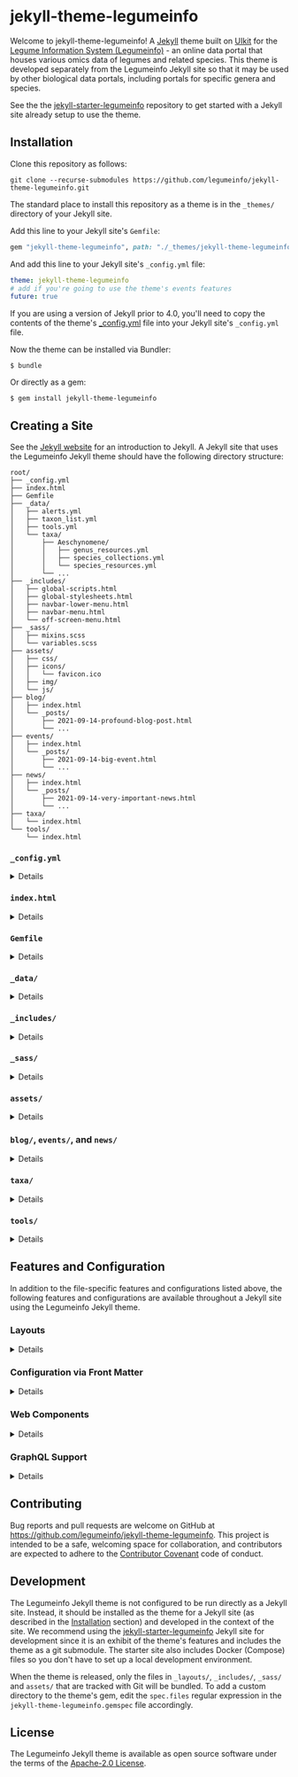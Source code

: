 # jekyll-theme-legumeinfo

Welcome to jekyll-theme-legumeinfo!
A [Jekyll](https://jekyllrb.com/) theme built on [UIkit](https://getuikit.com/) for the [Legume Information System (Legumeinfo)](https://legumeinfo.org/) - an online data portal that houses various omics data of legumes and related species.
This theme is developed separately from the Legumeinfo Jekyll site so that it may be used by other biological data portals, including portals for specific genera and species.

See the the [jekyll-starter-legumeinfo](https://github.com/legumeinfo/jekyll-starter-legumeinfo) repository to get started with a Jekyll site already setup to use the theme.


## Installation

Clone this repository as follows:

    git clone --recurse-submodules https://github.com/legumeinfo/jekyll-theme-legumeinfo.git

The standard place to install this repository as a theme is in the `_themes/` directory of your Jekyll site.

Add this line to your Jekyll site's `Gemfile`:

```ruby
gem "jekyll-theme-legumeinfo", path: "./_themes/jekyll-theme-legumeinfo"
```

And add this line to your Jekyll site's `_config.yml` file:

```yaml
theme: jekyll-theme-legumeinfo
# add if you're going to use the theme's events features
future: true
```

If you are using a version of Jekyll prior to 4.0, you'll need to copy the contents of the theme's [_config.yml](https://github.com/legumeinfo/jekyll-theme-legumeinfo/blob/main/_config.yml) file into your Jekyll site's `_config.yml` file.

Now the theme can be installed via Bundler:

    $ bundle

Or directly as a gem:

    $ gem install jekyll-theme-legumeinfo


## Creating a Site

See the [Jekyll website](https://jekyllrb.com/) for an introduction to Jekyll.
A Jekyll site that uses the Legumeinfo Jekyll theme should have the following directory structure:

```
root/
├── _config.yml
├── index.html
├── Gemfile
├── _data/
│   ├── alerts.yml
│   ├── taxon_list.yml
│   ├── tools.yml
│   └── taxa/
│       ├── Aeschynomene/
│       │   ├── genus_resources.yml
│       │   ├── species_collections.yml
│       │   └── species_resources.yml
│       └── ...
├── _includes/
│   ├── global-scripts.html
│   ├── global-stylesheets.html
│   ├── navbar-lower-menu.html
│   ├── navbar-menu.html
│   └── off-screen-menu.html
├── _sass/
│   ├── mixins.scss
│   └── variables.scss
├── assets/
│   ├── css/
│   ├── icons/
│   │   └── favicon.ico
│   ├── img/
│   └── js/
├── blog/
│   ├── index.html
│   └── _posts/
│       ├── 2021-09-14-profound-blog-post.html
│       └── ...
├── events/
│   ├── index.html
│   └── _posts/
│       ├── 2021-09-14-big-event.html
│       └── ...
├── news/
│   ├── index.html
│   └── _posts/
│       ├── 2021-09-14-very-important-news.html
│       └── ...
├── taxa/
│   └── index.html
└── tools/
    └── index.html
```


### `_config.yml`
<details>

The `_config.yml` file should be auto-generated when you create your Jekyll site.
This file contains configuration information used by both a Jekyll site and its theme.
The Legumeinfo Jekyll theme supports the following entries:

* `title`: String (the title used for all pages and shown in the site navbar)
* `subtitle` (optional): String (the subtitle shown in the site navbar)
* `logo` (optional): String (the URL to the site's logo image)
* `email` (optional): String (how users may contact the maintainers of the site)
* `description`: String (the description used in the site meta)
* `baseurl`: String (the subpath of your site, e.g. /blog)
* `url`: String (the base hostname & protocol for your site, e.g. http://example.com)
* `google_analytics_id` (optional): String (unique Google Analytics ID for the site)
* `card_item_limit` (default=`3`): Integer (maximum number of items to display in each card for which no individual limit is specified)
* `blog_card_item_limit` (default=`card_item_limit`): Integer (maximum number of items to display in the Blog card)
* `news_card_item_limit` (default=`card_item_limit`): Integer (maximum number of items to display in the News card)
* `events_card_item_limit` (default=`card_item_limit`): Integer (maximum number of items to display in the Events card)
* `twitter_card_item_limit` (default=`card_item_limit`): Integer (maximum number of items to display in the Twitter card)
* `twitter_username` (optional): String (the site's Twitter handle for social media links)
* `github_username` (optional): String (the site's GitHub handle for social media links)
* `newsletter` (optional): String (the URL where users can sign up for your site's newsletter)
* `style` (optional):
    * `invert_navbar_text`: Boolean (whether or not to invert the navbar text color)
* `web_components_version` (default=`1.0.0`): String (the version of the Legumeinfo Web Components JavaScript library to use; see the [Web Components](#web-components) section for details)
* `graphql_uri` (default=`https://graphql.lis.ncgr.org/`): String (the URI of the GraphQL Server the theme should load data from; see the [GraphQL Support](#graphql-support) section for details)

As described in the [Installation](#installation) section, you'll need to add the Legumeinfo Jekyll theme in your `_config.yml` file.
And you'll need to add `future: true` if you want to use the theme's events features.
See the [`blog/`, `events/`, and `news/`](#blog-events-and-news) section for details.
</details>


### `index.html`
<details>

`index.html` is the home page for the site.
It should contain the [YAML front matter](#configuration-via-front-matter) variables `title` and `layout`.
For example:

```yaml
---
title: Home
layout: home
---
```

The `layout` variable should always specify the `home` layout for the home page.
See the [Configuration via Front Matter](#configuration-via-front-matter) section for details on how to enable the tools menu and the blog, news, events, and Twitter cards.
</details>


### `Gemfile`
<details>

The `Gemfile` should be auto-generated when you create your Jekyll site.
As described in the [Installation](#installation) section, you'll need to add the Legumeinfo Jekyll theme as a dependency in your `Gemfile`.
</details>


### `_data/`
<details>

The `_data/` directory is used by Jekyll to load static data that is not accommodated by its blog support.
The Legumeinfo Jekyll theme expects three files to be in this directory: `alerts.yml`, `taxon_list.yml` (and accompanying `taxa/` subdirectory), and `tools.yml`.


#### `alerts.yml`

This file contains a list of alerts to be shown on top of the navbar on every page in the site. If the list is not empty, a bell icon will be added to the far right side of the navbar that can be used to toggle the element containing the alerts. Each alert in the list should adhere to the following schema pattern:

```yml
---
-
  type: "primary"|"success"|"warning"|"danger"
  message: "<b>Welcome to the legumeinfo Jekyll starter site!</b> The site's code can be found on <a href='https://github.com/legumeinfo/jekyll-starter-legumeinfo' target='_blank'>GitHub</a>. Click the bell (<span uk-icon='bell'></span>) in the navigation bar to toggle this alert."
```


#### `taxon_list.yml` and `taxa/`

The `taxon_list.yml` file contains a list of taxa (genera) that the data portal provides omics data for.
When the Jekyll site is built, the Legumeinfo Jekyll theme geneartes a page in the `_site/taxa/` directory for each genus in the list using the [jekyll-datapage-generator plugin](https://github.com/avillafiorita/jekyll-datapage_gen) and the [`taxon` layout](#layouts).
The `taxon_list.yml` file should adhere to the following schema pattern:

```yml
---
-
  genus: Arachis
  description: "(peanut: domesticated and wild)"
  category: main
-
  genus: Cajanus
  description: "(pigeonpea)"
  category: main
-
  description: "(jointvetch; model for nodule evolution)"
  genus: Aeschynomene
  category: special
-
  description: "(potato bean: potential tuberous crop)"
  genus: Apios
  category: special
```
Each `category` variable should have the value `main` or `special`.
These categories are used to determine the groupings of the genera in the taxa menu.

The `taxa/` directory should contain a subdirectory for each genus in the `taxon_list.yml` file.
Each subidrectory should contain three files: `genus_resources.yml`, `species_collections.yml`, and `species_resources.yml`.
These files should adhere to the following schema patterns:

##### `genus_resources.yml`

```yml
---
commonName: jointvetch
description: Aeschynomene is a genus of flowering plants in the family Fabaceae, and
  was recently assigned to the informal monophyletic Dalbergia clade of the Dalbergieae.
  They are known commonly as jointvetches. These legumes are most common in warm regions
  and many species are aquatic. The genus as currently circumscribed is paraphyletic
  and it has been suggested that the subgenus Ochopodium be elevated to a new genus
  within the Dalbergieae, though other changes will also be required to render the
  genus monophyletic.
genus: Aeschynomene
resources:
- name: AeschynomeneMine
- URL: https://mines.legumeinfo.org/aeschynomenemine/begin.do
- description: InterMine for Aeschynomene species
species:
- evenia
taxid: 48134
```

##### `species_collections.yml`

```yml
---
species:
- name: evenia
  genomes:
    - collection: CIAT22838.gnm1.XF73
      synopsis: "Aeschynomene evenia isolate CIAT22838, whole genome shotgun sequencing project."
  annotations:
    - collection: CIAT22838.gnm1.ann1.ZM3R
      synopsis: "Aeschynomene evenia isolate CIAT22838, whole genome shotgun sequencing project."
```

##### `species_resources.yml`

```yml
---
species:
- abbrev: aesev
  commonName: shrubby jointvetch
  description: The legume genus Aeschynomene L. includes approximately 150 tropical
    and subtropical species, part of them having a semi-aquatic lifestyle. Some hydrophytic
    Aeschynomene species display unusual symbiotic features such as stem nodulation
    and the presence of a Nod factor-independent infection process with some Bradyrhizobium
    strains. To decipher the mechanisms of this original symbiotic process, Aeschynomene
    evenia has emerged as a new model legume because of its advantageous genetic and
    developmental characteristics for molecular genetics. A. evenia (2n=20, 400 Mb/1C)
    is an autogamous diploid species that is annual or short-lived perennial, consisting
    of various genotypes.
  genus: Aeschynomene
  species: evenia
  strains:
  - accession: CIAT22838
    description: The sequenced A. evenia genotype is an inbred line produced by IRD
      from the accession CIAT22838 originating from Malawi. 94% of the 400 Mb genome
      was assembled, 80% anchored to the 10 A. evenia chromosomes and 32,667 protein-coding
      genes predicted, providing a platform for comparative genomics and analysis
      of the nitrogen-fixing symbiosis in legumes.
    identifier: CIAT22838
    name: CIAT22838
    origin: Malawi
    resources: []
  taxid: 561484
```

Note that the species aren't automatically listed anywhere by the theme.
We recommend overriding the navbar files to add links to a species page that lists the species.
See the [jekyll-starter-legumeinfo](https://github.com/legumeinfo/jekyll-starter-legumeinfo) repository for examples of overriding these files and iterating the species in a page.


#### `tools.yml`

This file contains a list of web-based tools that are provided by the data portal and links to them.
The list should adhere to the following schema:

```yml
---
- category: Browse and Search
  name: Gene Families
  description: Description
  url: "#"
- category: Browse and Search
  name: Genome Context Viewer
  description: Browser for dynamically discovering and viewing genomic synteny across
    selected species.
  url: "#"
- category: Search sequences and features against sequence databases
  name: BLAST Sequence Search
  description: Description
  url: "#"
```

These tools can optionally be listed in a vertical menu on the left side of any page in the site.
See the [Configuration via Front Matter](#configuration-via-front-matter) section for details.
The tools can also be listed on a dedicated tools page; see the [`tools/`](#tools) section for details.
</details>


### `_includes/`
<details>

Jekyll allows the contents of files stored in a site's `_includes/` directory to be included within a page.
The Legumeinfo Jekyll theme uses these files to create custom layouts.
A Jekyll site using the Legumeinfo Jekyll theme can include these files from the theme or override them by adding files with the same name to the site's `_includes/` directory.
The following `_includes/` files are defined by the Legumeinfo Jekyll theme and are intended to be used or overridden.

#### `card.html`

The `card.html` file encapsulates the [UIkit boilerplate](https://getuikit.com/docs/card) used by the blog, news, events, and Twitter cards.
See the [Configuration via Front Matter](#configuration-via-front-matter) section for details about these cards.
This file can be overridden to customize the appearance of the cards, or it can be used to add a card not provided by the theme.

When using the `card.html` file, the `title`, `content`, and `footer` parameters must be provided.
For example, the blog card uses the `card.html` file as follows:
```liquid
{% capture content %}
  <div class="uk-card-body">
    <ul class="uk-list uk-list-disc">
      {% assign blogLimit = site.card_item_limit %}
      {% if site.blog_card_item_limit %}
        {% assign blogLimit = site.blog_card_item_limit %}
      {% endif %}
      {% for post in site.categories.blog limit:blogLimit %}
      <li><b>{{ post.date | date_to_string }}:</b> <a href="{{ post.url }}">{{ post.title }}</a></li>
      {% endfor %}
    </ul>
  </div>
{% endcapture %}

{% capture footer %}
    <a href="{{ "/blog" | relative_url }}" class="uk-button uk-button-text">More Blog Posts</a>
{% endcapture %}

{% include card.html title='BLOG POSTS' content=content footer=footer %}
```

#### `global-scripts.html` and `global-stylesheets.html`

These files should contain `<script>` and `<link>` tags, respectively, to be included on every page in the Jekyll site.

#### `navbar-lower-menu.html`

This file contains the navigation bar menu that appears below the main navigation bar seen on every page.
It is recommended that this menu is given a [responsive width](https://getuikit.com/docs/width#responsive-width) so it can be replaced with a more compact menu on smaller screens.

#### `navbar-menu.html`

This file contains the navigation bar menu seen on every page.
It is recommended that this menu is given a [responsive width](https://getuikit.com/docs/width#responsive-width) so it can be replaced with a more compact menu on smaller screens.
If using an off-screen menu (described below), it is recommend that the off-screen menu's toggle component is placed here.

#### `off-screen-menu.html`

This file contains a vertical menu that appears in an off-screen side-bar that's including on every page.
The off-screen side-bar has unique div ID `#off-screen-menu` and can be toggled using UIkit's [toggle component](https://getuikit.com/docs/toggle).
For example:

```html
<button uk-toggle="target: #off-screen-menu" type="button"></button>
```

See the [jekyll-starter-legumeinfo](https://github.com/legumeinfo/jekyll-starter-legumeinfo) repository for examples of overriding these files.
</details>


### `_sass/`
<details>

The Legumeinfo Jekyll theme uses the [UIkit CSS framework](https://getuikit.com/).
Specifically, the Legumeinfo Jekyll theme customizes UIkit by defining its own [UIkit theme](https://getuikit.com/docs/sass#create-a-uikit-theme).
Users of the Legumeinfo Jekyll theme can override this UIkit theme and/or further customize UIkit using the `variables.scss` and `mixins.scss` [Sass](https://sass-lang.com/documentation/) files.
Note that Jekyll does not support liquid syntax in files located in the `_sass/` directory.

#### `variables.scss`

Much of UIkit can be customized by overriding its [Sass variables](https://sass-lang.com/documentation/variables/).
See [`variables.scss`](https://github.com/uikit/uikit/blob/develop/src/scss/variables.scss) in the UIkit source code for a complete list of variables.
The Jekyll Legumeinfo theme allows users to override these variables via the `variables.scss` file.
The following variables are overridden by the Jekyll Legumeinfo theme and may be of interest to sites that want to stylistically differentiate themselves from Legumeinfo:

```scss
$global-link-color: #0071B3;
$global-link-hover-color: #018fe2;

$global-primary-background: #87a96b;

$global-font-size: 15px;
$global-2xlarge-font-size: 38px;
$global-xlarge-font-size: 30px;
$global-large-font-size: 24px;
$global-medium-font-size: 20px;
$global-small-font-size: 14px;

$global-font-family: ProximaNova, -apple-system, BlinkMacSystemFont, "Segoe UI", Roboto, "Helvetica Neue", Arial, sans-serif;
```

#### `mixins.scss`

To avoid overhead selectors, UIkit supports overriding/extending the styling of specific selectors by using [Sass mixins](https://sass-lang.com/documentation/at-rules/mixin/), which UIkit calls "[hooks](https://getuikit.com/docs/sass#use-hooks)".
See [`mixins.scss`](https://github.com/uikit/uikit/blob/develop/src/scss/mixins.scss) in the UIkit source code for a complete list of mixin hooks.
The Jekyll Legumeinfo theme allows users to define their own mixin hooks via the `mixins.scss` file.
For instance, the following hooks update the [nav](https://getuikit.com/docs/nav) element's link colors to match the global link colors:

```scss
@mixin hook-nav-default-item() {
    color: $global-link-color;
}
@mixin hook-nav-default-item-hover() {
    color: $global-link-hover-color;
}
```
</details>


### `assets/`
<details>

The `assets/` directory holds static asset files (e.g. stylesheets, icons, images, etc) that may be used throughout a Jekyll site.

#### `css/`

The Legumeinfo Jekyll theme uses the [UIkit CSS framework](https://getuikit.com/).
As such, all contents of the framework are available in the pages you define in your site.
You may add additional styling by saving custom styles in Cascading Style Sheet (`.css`) files in the `assets/css/` directory and importing the files in the pages you want to use them in:

```liquid
<link rel="stylesheet" href="{{ "assets/css/custom.css" | relative_url }}" type="text/css" />
```
A site can be configured to include these files in every page by overriding the `_includes/global-stylesheets.html` file.
See the [`_includes/`](#_includes) section for details.

#### `icons/`

The `icons/` directory is intended to hold any icons you may want to use in your site.
However, there are certain icons the Legumeinfo Jekyll theme will specifically look for in this directory.
Specifically, the theme will attempt to load a `favicon.ico` file and all icon files named `apple-touch-icon-<size>.png` or `favicon-<size>.png`, where `<size>` indicates the dimensions in pixels (e.g. `favicon-192x192.png`).

#### `img/`

The `img/` directory is intended to hold images that you want to use in your Jekyll site.
To do so, simply place image files in the `assets/img/` directory and include them in the pages you want to use them in.
For example:

```liquid
<img src="{{ "assets/img/lupine.jpg" | relative_url }}" />
```

#### `js/`

Although Jekyll is a static site generator, dynamic behavior can be added via JavaScript.
The `js/` directory is intended to hold JavaScript (`.js`) files that you may want to include in your Jekyll site to enable such dynamic behavior.
To include custom JavaScript in your site, put your scripts in the `assets/js/` directory and include them in the pages you want to use them in.
For example:

```liquid
<script src="{{ "assets/js/my-webcomponent.js" | relative_url }}"></script>
```
A site can be configured to include these files in every page by overriding the `_includes/global-scripts.html` file.
See the [`_includes/`](#_includes) section for details.
</details>

### `blog/`, `events/`, and `news/`
<details>

Jekyll is "blog aware," meaning it has built in support for blog-esque content.
The Legumeinfo Jekyll theme uses this support for a blog, events, and news.
To create a blog post, an event, or a news item, add an HTML file to the `blog/_posts/`, `events/_posts/`, or `news/_posts/` directory, respectively.
The filename should contain an [ISO formatted date](https://en.wikipedia.org/wiki/ISO_8601#Dates) and a title, such as `news/_posts/2021-02-24-sensational-news.html`.
The files must contain the [YAML front matter](#configuration-via-front-matter) variables `layout`, `title`, `author`, and `summary`.
Additionally, blog and news front matter should contain an `author` variable, and event front matter can contain an `end_date` variable if it's a multi-day event.
For example, `blog/_posts/2021-09-14-profound-blog-post.html` may have the front matter:

```yaml
---
layout:     blog-post
title:      Sensational Event!
end_date:   2022-02-25
summary:    This event is sensational! Probably because it's so long...
---
```

`events/_posts/2021-09-14-big-event.html` may have the front matter:

```yaml
---
layout:     event
title:      Sensational Event!
end_date:   2022-02-25
summary:    This event is sensational! Probably because it's so long...
---
```

And `news/_posts/2021-09-14-very-important-news.html` may have the front matter:

```yaml
---
layout:     news-item
title:      Sensational News!
author:     Alan Cleary
summary:    This news is sensational! Everyone will talk about it... but it changes nothing.
---
```

Note that the blog post's `layout` variable has the value `blog-post`.
This defines a layout provided by the Legumeinfo Jekyll theme for blog posts, thus all blog posts should specify the `blog-post` layout.
Similarly, the event's `layout` variable has the value `event` and the news item's `layout` variable has the value `news-item`.
All events and news items should specify these layouts as well; see the [layouts](#layouts) section for details..

The most recent blog posts, events, and news items can be listed in cards on the right side of any page in a Jekyll site using the Legumeinfo Jekyll theme.
These cards contain links to `blog/index.html`, `events/index.html`, and `news/index.html`, respectively.
It is left to users of the theme to implement these pages, although default layouts are provided by the Legumeinfo Jekyll theme; see the [layouts](#layouts) section for details.
See the [Configuration via Front Matter](#configuration-via-front-matter) section for details on how to enable the cards and see the [jekyll-starter-legumeinfo](https://github.com/legumeinfo/jekyll-starter-legumeinfo) repository for example implementations of the pages the cards link to.

**[By default](https://jekyllrb.com/docs/upgrading/2-to-3/#future-posts) Jekyll doesn't generate static pages for posts whose date is after the date the site was built.
The Legumeinfo Jekyll theme requires this functionality because events (i.e. Jekyll blog posts) of interest are those that haven't happened yet, i.e. future events.
The theme cannot enable this for a site so the site must enable it by adding the following to its** `_config.yml` **file:**

```yaml
future: true
```
Alternatively, the `--future` command line option can be used when building the site.
</details>

### `taxa/`
<details>

The Legumeinfo Jekyll theme generates a page for each taxon (genus) when the Jekyll site is built; see **`taxon_list.yml` and `taxa/`** in the [`_data/`](#_data) section for details.
These pages are placed in the `_site/taxa/` directory, which corresponds to the `taxa/` directory in the site's source code.
It is left to users of the theme to implement the `taxa/index.html` page.
See the [jekyll-starter-legumeinfo](https://github.com/legumeinfo/jekyll-starter-legumeinfo) repository for an example implementations of this page.
</details>

### `tools/`
<details>

The Legumeinfo Jekyll theme supports a list of web-based tools that are provided by a site; see **`tools.yml`** in the [`_data/`](#_data) section for details.
If a site wants to display this list on a dedicated page, then they can add a `tools/index.html` page that uses the `tools` layout; see the [layouts](#layouts) section for details.
Additionally, the `tools/` directory is intended to store pages for tools that need to be embedded in pages within a site.
</details>


## Features and Configuration

In addition to the file-specific features and configurations listed above, the following features and configurations are available throughout a Jekyll site using the Legumeinfo Jekyll theme.


### Layouts
<details>

In general, a page can be added to a Jekyll site by simply creating a new HTML file.
The URL of the page will correspond to its location in the site's directory structure and the name of the HTML file.
However, these HTML files should typically not be self-contained web pages, but rather, only contain content to be placed in a page template, or *layout*, provided by the Jekyll site or theme.

The Legumeinfo Jekyll theme provides a default layout that will be automatically used for every page that doesn't explicitly specify a layout.
The layout a page should use is specified using the `layout` variable in the page's [YAML front matter](#configuration-via-front-matter).
The Legumeinfo Jekyll theme provides the following layouts:

* `base`: The base layout for all pages.
* `default`: The default layout used if a page does not specify a layout.
* `404`: The layout used when a page is not found.
* `blog`: The layout used when viewing all blog posts.
* `blog-post`: The layout used when viewing a specific blog post. Uses the `reading-width` layout.
* `event`: The layout used when viewing a specific event.
* `events`: The layout used when viewing all events (automatically updates without rebuilding the site).
* `full-width`: A layout that uses the full width of the page for content, i.e. the tools menu and cards are not available in this layout.
* `home`: The layout used when viewing the home page.
* `news`: The layout used when viewing all news items.
* `news-item`: The layout used when viewing a specific news item.
* `page`: Alias for `default`.
* `post`: Alias for `default`.
* `reading-width`: A layout that puts content in a container with a width ideal for reading.
* `taxon`: The template used when generating pages for the taxa (genera) in the `_data/taxon_list.yml` file.
* `tools`: The template used when viewing all tools in the `_data/tools.yml` file.

It is recommend that each page uses the `default` layout unless the page corresponds to a previously described page that has a specific layout.
</details>


### Configuration via Front Matter
<details>

The Legumeinfo Jekyll theme allows configuration of specific pages via [YAML front matter variables](https://jekyllrb.com/docs/front-matter/).
The following variables are currently supported:

* `tools_menu` (optional): Boolean (shows the vertical tools menu on the left side of any page using the `default` layout)
* `blog_card` (optional): Boolean (shows the blog card on the right side of any page using the `default` layout)
* `news_card` (optional): Boolean (shows the news card on the right side of any page using the `default` layout)
* `events_card` (optional): Boolean (shows the events card on the right side of any page using the `default` layout)
* `twitter_card` (optional): Boolean (shows the Twitter feed card on the right side of any page using the `default` layout)
* `web_components` (optional): Boolean (includes the Legumeinfo Web Components JavaScript in the page)

Note, [front matter default values](https://jekyllrb.com/docs/configuration/front-matter-defaults/) can be set in the `_config.yml` file.
For example, the following would show the vertical tools menu on every page that uses the `default` layout:

```yml
defaults:
  -
    scope:
      path: ""
    values:
      tools_menu: true
```
</details>


### Web Components
<details>

The Legumeinfo Jekyll theme uses the [Legumeinfo Web Components](https://www.npmjs.com/package/@legumeinfo/web-components) JavaScript library to support dynamic functionality, such as gene search.
Since not every page needs Web Components, you must "opt-in" to including the Legumeinfo Web Components JavaScript on pages you want to use components in.
This is done using the `web_components` [front matter variable](#configuration-via-front-matter).
For example:

```liquid
---
web_components: true
---

<lis-gene-search-element id="gene-search"></lis-gene-search-element>

<script type="module">
  import { getOrganismsFormDataFunction, geneSearchFunction } from "lis-graphql";
  const geneSearchElement = document.getElementById('gene-search');
  geneSearchElement.formDataFunction = getOrganismsFormDataFunction;
  geneSearchElement.searchFunction = geneSearchFunction;
</script>
```
The theme specifies which version of the Legumeinfo Web Components JavaScript library to use.
However, this can be overridden using the `web_components_version` variable in the [`_config.yml` file](#_configyml).
</details>


### GraphQL Support
<details>

Legumeinfo uses a [GraphQL Server](https://github.com/legumeinfo/graphql-server) to provide a consistent, interconnected API for accessing its data and services.
For convenience, the Legumeinfo Jekyll theme provides JavaScript for querying an instance of the Legumeinfo GraphQL Server, including functions that fetch and format data for specific Web Components.
These scripts are available via the `lis-graphql` JavaScript module.
This module can be loaded on any page by simply importing one or more features from the module, as demonstrated in the [Web Components](#web-components) section.
The theme loads data from the Legumeinfo GraphQL Server by default.
However, this can be overridden using the `graphql_uri` variable in the [`_config.yml` file](#_configyml).
</details>


## Contributing

Bug reports and pull requests are welcome on GitHub at https://github.com/legumeinfo/jekyll-theme-legumeinfo.
This project is intended to be a safe, welcoming space for collaboration, and contributors are expected to adhere to the [Contributor Covenant](http://contributor-covenant.org) code of conduct.


## Development

The Legumeinfo Jekyll theme is not configured to be run directly as a Jekyll site.
Instead, it should be installed as the theme for a Jekyll site (as described in the [Installation](#installation) section) and developed in the context of the site.
We recommend using the [jekyll-starter-legumeinfo](https://github.com/legumeinfo/jekyll-starter-legumeinfo) Jekyll site for development since it is an exhibit of the theme's features and includes the theme as a git submodule.
The starter site also includes Docker (Compose) files so you don't have to set up a local development environment.

When the theme is released, only the files in `_layouts/`, `_includes/`, `_sass/` and `assets/` that are tracked with Git will be bundled.
To add a custom directory to the theme's gem, edit the `spec.files` regular expression in the `jekyll-theme-legumeinfo.gemspec` file accordingly.


## License

The Legumeinfo Jekyll theme is available as open source software under the terms of the [Apache-2.0 License](https://opensource.org/licenses/Apache-2.0).

